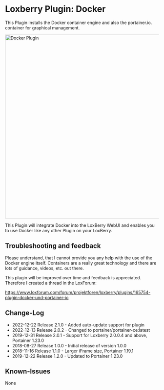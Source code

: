 # Loxberry Plugin: Docker
This Plugin installs the Docker container engine and also the portainer.io. container for graphical management.

<img src="https://raw.githubusercontent.com/michaelmiklis/loxberry-plugin-docker/assets/plugin.png" height="600" alt="Docker Plugin"/>

This Plugin will integrate Docker into the LoxBerry WebUI and enables you to use Docker like any other Plugin on your LoxBerry.

## Troubleshooting and feedback
Please understand, that I cannot provide you any help with the use of the Docker engine itself. Containers are a really great technology and there are lots of guidance, videos, etc. out there.

This plugin will be improved over time and feedback is appreciated. Therefore I created a thread in the LoxForum:

https://www.loxforum.com/forum/projektforen/loxberry/plugins/165754-plugin-docker-und-portainer-io

## Change-Log
- 2022-12-22 Release 2.1.0 - Added auto-update support for plugin
- 2022-12-13 Release 2.0.2 - Changed to portainer/portainer-ce:latest
- 2019-12-31 Release 2.0.1 - Support for Loxberry 2.0.0.4 and above, Portainer 1.23.0
- 2018-08-27 Release 1.0.0 - Initial release of version 1.0.0
- 2018-11-16 Release 1.1.0 - Larger iFrame size, Portainer 1.19.1
- 2019-12-22 Release 1.2.0 - Updated to Portainer 1.23.0


## Known-Issues
None
